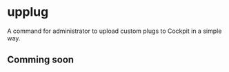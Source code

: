 # upplug
A command for administrator to upload custom plugs to Cockpit in a simple way.

## Comming soon